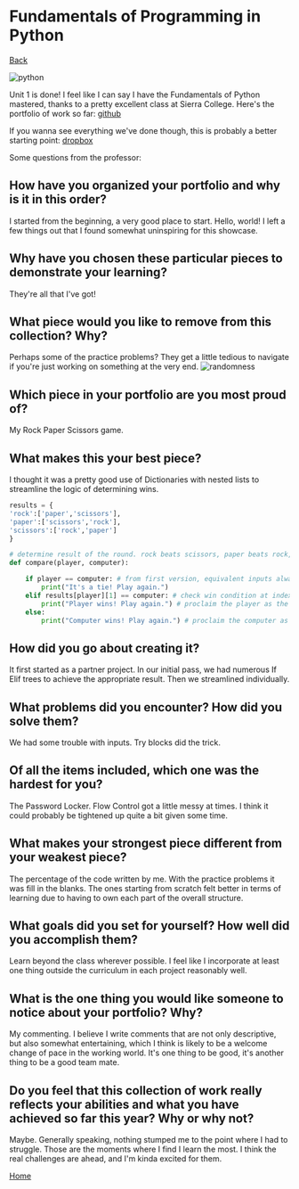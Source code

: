 # Fundamentals of Programming in Python
[Back](https://www.woodyhooten.com)

![python](https://i.imgur.com/PbehiH2.png)

Unit 1 is done! I feel like I can say I have the Fundamentals of Python mastered, thanks to a pretty excellent class at Sierra College. Here's the portfolio of work so far:
[github](https://github.com/frymatic/Fundamentals-of-Python)

If you wanna see everything we've done though, this is probably a better starting point:
[dropbox](https://www.dropbox.com/sh/20oetseuokictz7/AACu33oQrltq51L7O8bk2PKEa?dl=0)

Some questions from the professor:

## How have you organized your portfolio and why is it in this order?
I started from the beginning, a very good place to start. Hello, world! I left a few things out that I found somewhat uninspiring for this showcase.

## Why have you chosen these particular pieces to demonstrate your learning? 
They're all that I've got!

## What piece would you like to remove from this collection? Why?

Perhaps some of the practice problems? They get a little tedious to navigate if you're just working on something at the very end.
![randomness](https://i.imgur.com/yfEIlGy.png)

## Which piece in your portfolio are you most proud of?

My Rock Paper Scissors game. 

## What makes this your best piece?

I thought it was a pretty good use of Dictionaries with nested lists to streamline the logic of determining wins.
```python
results = {
'rock':['paper','scissors'],
'paper':['scissors','rock'],
'scissors':['rock','paper']
}

# determine result of the round. rock beats scissors, paper beats rock, scissors beat paper
def compare(player, computer):

	if player == computer: # from first version, equivalent inputs always resolved as ties, still useful in more streamline version
		print("It's a tie! Play again.")
	elif results[player][1] == computer: # check win condition at index 1 against computer's choice relative to the player's input
		print("Player wins! Play again.") # proclaim the player as the winner
	else:
		print("Computer wins! Play again.") # proclaim the computer as the winner
```

## How did you go about creating it?

It first started as a partner project. In our initial pass, we had numerous If Elif trees to achieve the appropriate result. Then we streamlined individually. 

## What problems did you encounter? How did you solve them? 

We had some trouble with inputs. Try blocks did the trick.

## Of all the items included, which one was the hardest for you?   

The Password Locker. Flow Control got a little messy at times. I think it could probably be tightened up quite a bit given some time.

## What makes your strongest piece different from your weakest piece?

The percentage of the code written by me. With the practice problems it was fill in the blanks. The ones starting from scratch felt better in terms of learning due to having to own each part of the overall structure.

## What goals did you set for yourself? How well did you accomplish them?

Learn beyond the class wherever possible. I feel like I incorporate at least one thing outside the curriculum in each project reasonably well. 

## What is the one thing you would like someone to notice about your portfolio? Why?

My commenting. I believe I write comments that are not only descriptive, but also somewhat entertaining, which I think is likely to be a welcome change of pace in the working world. It's one thing to be good, it's another thing to be a good team mate.

## Do you feel that this collection of work really reflects your abilities and what you have achieved so far this year? Why or why not?

Maybe. Generally speaking, nothing stumped me to the point where I had to struggle. Those are the moments where I find I learn the most. I think the real challenges are ahead, and I'm kinda excited for them.

[Home](https://www.woodyhooten.com)
